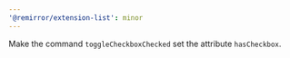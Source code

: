 ```yaml
---
'@remirror/extension-list': minor
---
```


Make the command `toggleCheckboxChecked` set the attribute `hasCheckbox`.
